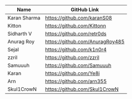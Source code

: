 | Name     | GitHub Link|
| ---      | ---       |
| Karan Sharma | https://github.com/karanS08     |
| Kitton | https://github.com/Kittonn    |
| Sidharth V | https://github.com/retr0ds |
| Anurag Roy | https://github.com/AnuragRoy485 |
| Sejal | https://github.com/k1n0r4     |
| zzril | https://github.com/zzril     |
| Samuuuh | https://github.com/Samuuuh |
| Karan|  https://github.com/Ye8i|
| Arn |  https://github.com/arn355 |
| Skul1CrowN | https://github.com/Skul1CrowN |